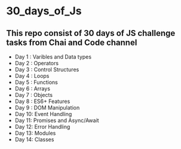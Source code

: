 # 30_days_of_Js
## This repo consist of 30 days of JS challenge tasks from Chai and Code channel

- Day 1 : Varibles and Data types
- Day 2 : Operators
- Day 3 : Control Structures
- Day 4 : Loops
- Day 5 : Functions
- Day 6 : Arrays
- Day 7 : Objects
- Day 8 : ES6+ Features
- Day 9 : DOM Manipulation
- Day 10: Event Handling
- Day 11: Promises and Async/Await
- Day 12: Error Handling
- Day 13: Modules
- Day 14: Classes